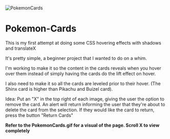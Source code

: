 ![PokemonCards](https://user-images.githubusercontent.com/49212483/109429486-edcdb180-79c9-11eb-8721-a42f48e04966.gif)
# Pokemon-Cards
This is my first attempt at doing some CSS hovering effects with shadows and translateX

It's pretty simple, a beginner project that I wanted to do on a whim. 

I'm working to make it so the content in the cards reveals when you hover over them instead of simply having the cards do the lift effect on hover.

I also need to make it so all the cards are leveled prior to their hover. (The Shinx card is higher than Pikachu and Buizel card).

Idea: Put an "X" in the top right of each image, giving the user the option to remove the card. An alert will return informing the user that they're about to delete the card from the selection. If they would like the card to return, press the button "Return Cards"

**Refer to the PokemonCards.gif for a visual of the page. Scroll X to view completely**
